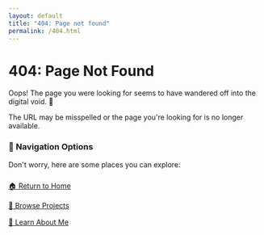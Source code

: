 ```yaml
---
layout: default
title: "404: Page not found"
permalink: /404.html
---
```


# 404: Page Not Found

<div class="content-box text-center">
  <p>Oops! The page you were looking for seems to have wandered off into the digital void. 🚀</p>
  <p class="text-muted">The URL may be misspelled or the page you're looking for is no longer available.</p>
</div>

<div class="content-box">
  <h3>🧭 Navigation Options</h3>
  <p>Don't worry, here are some places you can explore:</p>
  
  <div style="display: grid; gap: 1rem; margin-top: 1.5rem;">
    <a href="{{ site.baseurl }}/" class="btn">🏠 Return to Home</a>
    <a href="{{ site.baseurl }}/projects/" class="btn">📁 Browse Projects</a>
    <a href="{{ site.baseurl }}/about.html" class="btn">👋 Learn About Me</a>
  </div>
</div>